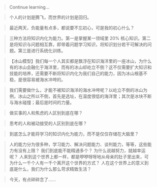 > Continue learning...

> 个人的计划是腾飞，而世界的计划是回归。

> 最近两天，负能量有点多，都说要不忘初心，可是我的初心什么？

> 三种方法将知识内化为能力。第一是掌握某一领域里 20% 核心知识。第二是将知识与问题相互靠，即带着问题学习知识，将知识划分若干可解决的问题。第三是进行系统化训练。

> 【冰山模型】我们每一个人其实都是飘浮在知识海洋里的一座冰山，为什么有的冰山会融化于海洋里，而有的冰山却屹立不倒？这不仅需要扩大知识和技能的培养，还需要不断将知识内化为我们自己的能力，因为冰山根基不稳，是很容易被海水冲垮的。

> 我们需要做什么，才能不被知识海洋的海水冲垮呢？以屹立不倒的冰山为例，冰山之所以不倒，首先是选址，在温度很低的海洋里；其次是冰块不断与海水碰撞；最后是时间的力量。

> 做实事的人和焦虑的人区别到底在哪？

> 思考的人和被动接受的人区别到底在哪？

> 到底怎么才能将学习的知识内化为能力，而不是仅仅存储在大脑里？

> 人的能力分为很多种，学习能力、解决问题能力、谈判能力，等等，这些能力有没有上限？
我们到底能不能精通多个？
为什么说越努力，就越幸运呢？
人来到这个世界上都一样，都是咿咿呀呀地从母亲的肚子里出来，可为什么一千个人有一千个离开这个世界的方式？
人在这个世界上的意义到底是什么，我们为什么那么苛求精致生活？

> 今天，有点碎碎念了......